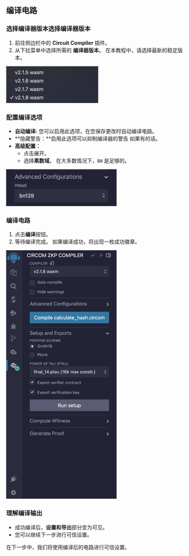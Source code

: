## 编译电路

### 选择编译器版本选择编译器版本

1. 前往侧边栏中的 **Circuit Compiler** 插件。
2. 从下拉菜单中选择所需的 **编译器版本**。 在本教程中，请选择最新的稳定版本。

<img src="https://raw.githubusercontent.com/ethereum/remix-workshops/master/CircomHashChecker/step-4/images/select_compiler_version.png" alt="select-compiler-version" width=250 height=100>

### 配置编译选项

- **自动编译:** 您可以启用此选项，在您保存更改时自动编译电路。
- \*\*隐藏警告：\*\*启用此选项可以抑制编译器的警告 如果有的话。
- **高级配置：**
  - 点击展开。
  - 选择**素数域**。 在大多数情况下，`BN` 是足够的。

<img src="https://raw.githubusercontent.com/ethereum/remix-workshops/master/CircomHashChecker/step-4/images/advanced_configuration.png" alt="advanced-configuration" width=300 height=100>

### 编译电路

1. 点击**编译**按钮。
2. 等待编译完成。 如果编译成功，将出现一枚成功徽章。

<img src="https://raw.githubusercontent.com/ethereum/remix-workshops/master/CircomHashChecker/step-4/images/compilation_success.png" alt="compilation-success" width=300 height=675>

### 理解编译输出

- 成功编译后，**设置和导出**部分变为可见。
- 您可以继续下一步进行可信设置。

在下一步中，我们将使用编译后的电路进行可信设置。